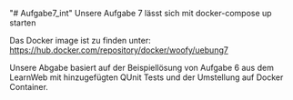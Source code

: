 "# Aufgabe7_int"
Unsere Aufgabe 7 lässt sich mit docker-compose up starten

Das Docker image ist zu finden unter:
  https://hub.docker.com/repository/docker/woofy/uebung7

Unsere Abgabe basiert auf der Beispiellösung von Aufgabe 6 aus dem LearnWeb mit hinzugefügten QUnit Tests und der Umstellung auf Docker Container.
